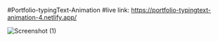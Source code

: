 #Portfolio-typingText-Animation
#live link:
https://portfolio-typingtext-animation-4.netlify.app/

![Screenshot (1)](https://github.com/Rahat848/Portfolio-typingText-Animation-4/assets/136954767/8d954a5a-6334-4bf9-9f7f-288eedecaa3f)
